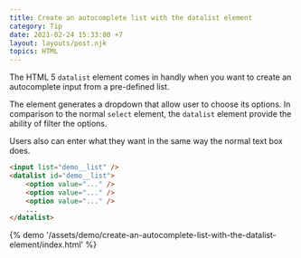 ```yaml
---
title: Create an autocomplete list with the datalist element
category: Tip
date: 2021-02-24 15:33:00 +7
layout: layouts/post.njk
topics: HTML
---
```


The HTML 5 `datalist` element comes in handly when you want to create an autocomplete input from a pre-defined list.

The element generates a dropdown that allow user to choose its options. In comparison to the normal `select` element, the `datalist` element provide the ability of filter the options.

Users also can enter what they want in the same way the normal text box does.

```html
<input list="demo__list" />
<datalist id="demo__list">
    <option value="..." />
    <option value="..." />
    <option value="..." />
    ...
</datalist>
```

{% demo '/assets/demo/create-an-autocomplete-list-with-the-datalist-element/index.html' %}
